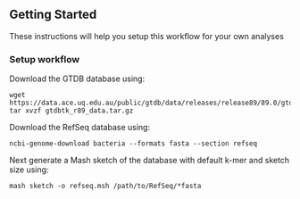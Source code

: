 ## Getting Started

These instructions will help you setup this workflow for your own analyses

### Setup workflow

Download the GTDB database using:
```
wget https://data.ace.uq.edu.au/public/gtdb/data/releases/release89/89.0/gtdbtk_r89_data.tar.gz 
tar xvzf gtdbtk_r89_data.tar.gz
```

Download the RefSeq database using:
```
ncbi-genome-download bacteria --formats fasta --section refseq
```
Next generate a Mash sketch of the database with default k-mer and sketch size using:

```
mash sketch -o refseq.msh /path/to/RefSeq/*fasta
```
